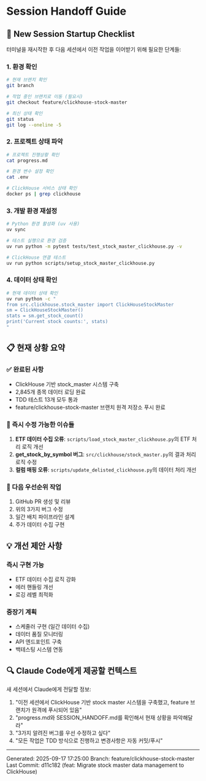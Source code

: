 # Session Handoff Guide

## 🔄 New Session Startup Checklist

터미널을 재시작한 후 다음 세션에서 이전 작업을 이어받기 위해 필요한 단계들:

### 1. 환경 확인
```bash
# 현재 브랜치 확인
git branch

# 작업 중인 브랜치로 이동 (필요시)
git checkout feature/clickhouse-stock-master

# 최신 상태 확인
git status
git log --oneline -5
```

### 2. 프로젝트 상태 파악
```bash
# 프로젝트 진행상황 확인
cat progress.md

# 환경 변수 설정 확인
cat .env

# ClickHouse 서비스 상태 확인
docker ps | grep clickhouse
```

### 3. 개발 환경 재설정
```bash
# Python 환경 활성화 (uv 사용)
uv sync

# 테스트 실행으로 환경 검증
uv run python -m pytest tests/test_stock_master_clickhouse.py -v

# ClickHouse 연결 테스트
uv run python scripts/setup_stock_master_clickhouse.py
```

### 4. 데이터 상태 확인
```bash
# 현재 데이터 상태 확인
uv run python -c "
from src.clickhouse.stock_master import ClickHouseStockMaster
sm = ClickHouseStockMaster()
stats = sm.get_stock_count()
print('Current stock counts:', stats)
"
```

## 📋 현재 상황 요약

### ✅ 완료된 사항
- ClickHouse 기반 stock_master 시스템 구축
- 2,845개 종목 데이터 로딩 완료
- TDD 테스트 13개 모두 통과
- feature/clickhouse-stock-master 브랜치 원격 저장소 푸시 완료

### 🔧 즉시 수정 가능한 이슈들
1. **ETF 데이터 수집 오류**: `scripts/load_stock_master_clickhouse.py`의 ETF 처리 로직 개선
2. **get_stock_by_symbol 버그**: `src/clickhouse/stock_master.py`의 결과 처리 로직 수정
3. **컬럼 매핑 오류**: `scripts/update_delisted_clickhouse.py`의 데이터 처리 개선

### 🎯 다음 우선순위 작업
1. GitHub PR 생성 및 리뷰
2. 위의 3가지 버그 수정
3. 일간 배치 파이프라인 설계
4. 주가 데이터 수집 구현

## 💡 개선 제안 사항

### 즉시 구현 가능
- ETF 데이터 수집 로직 강화
- 에러 핸들링 개선
- 로깅 레벨 최적화

### 중장기 계획
- 스케줄러 구현 (일간 데이터 수집)
- 데이터 품질 모니터링
- API 엔드포인트 구축
- 백테스팅 시스템 연동

## 🔍 Claude Code에게 제공할 컨텍스트

새 세션에서 Claude에게 전달할 정보:
1. "이전 세션에서 ClickHouse 기반 stock master 시스템을 구축했고, feature 브랜치가 원격에 푸시되어 있음"
2. "progress.md와 SESSION_HANDOFF.md를 확인해서 현재 상황을 파악해달라"
3. "3가지 알려진 버그를 우선 수정하고 싶다"
4. "모든 작업은 TDD 방식으로 진행하고 변경사항은 자동 커밋/푸시"

---
Generated: 2025-09-17 17:25:00
Branch: feature/clickhouse-stock-master
Last Commit: d11c182 (feat: Migrate stock master data management to ClickHouse)